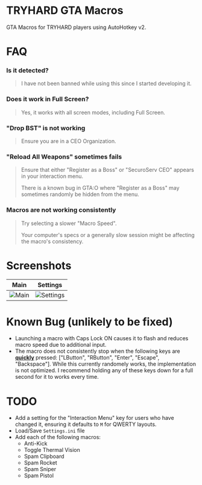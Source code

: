 # TRYHARD GTA Macros

GTA Macros for TRYHARD players using AutoHotkey v2.

# FAQ

### Is it detected?

> I have not been banned while using this since I started developing it.

### Does it work in Full Screen?

> Yes, it works with all screen modes, including Full Screen.

### "Drop BST" is not working

> Ensure you are in a CEO Organization.

### "Reload All Weapons" sometimes fails

> Ensure that either "Register as a Boss" or "SecuroServ CEO" appears in your interaction menu.
>
> There is a known bug in GTA:O where "Register as a Boss" may sometimes randomly be hidden from the menu.


### Macros are not working consistently

> Try selecting a slower "Macro Speed".
>
> Your computer's specs or a generally slow session might be affecting the macro's consistency.

# Screenshots

| Main | Settings |
| --------- | ---------- |
| ![Main](https://github.com/user-attachments/assets/b456bb55-3eb7-4ba7-b705-cf9f59d2ea0a) | ![Settings](https://github.com/user-attachments/assets/332f415e-0727-4a34-906b-89f9aced53dc) |

# Known Bug (unlikely to be fixed)

- Launching a macro with Caps Lock ON causes it to flash and reduces macro speed due to additional input.
- The macro does not consistently stop when the following keys are <ins>**quickly**</ins> pressed: \["LButton", "RButton", "Enter", "Escape", "Backspace"\]. While this currently randomely works, the implementation is not optimized. I recommend holding any of these keys down for a full second for it to works every time.

# TODO

- Add a setting for the "Interaction Menu" key for users who have changed it, ensuring it defaults to `M` for QWERTY layouts.
- Load/Save `Settings.ini` file
- Add each of the following macros:
  - Anti-Kick
  - Toggle Thermal Vision
  - Spam Clipboard
  - Spam Rocket
  - Spam Sniper
  - Spam Pistol

